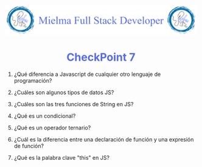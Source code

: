 ![Logo Mielma](Logo/Logo_Encabezado.png)

# <center><b><font color="#556CEE">CheckPoint 7</font></b>

1. ¿Qué diferencia a Javascript de cualquier otro lenguaje de programación?

2. ¿Cuáles son algunos tipos de datos JS?

3. ¿Cuáles son las tres funciones de String en JS?
4. ¿Qué es un condicional?

5. ¿Qué es un operador ternario?

6. ¿Cuál es la diferencia entre una declaración de función y una expresión de función?

7. ¿Qué es la palabra clave "this" en JS?

